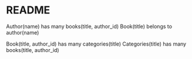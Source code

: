 # README
Author(name) has many books(title, author_id)
Book(title) belongs to author(name)

Book(title, author_id) has many categories(title)
Categories(title) has many books(title, author_id) 

